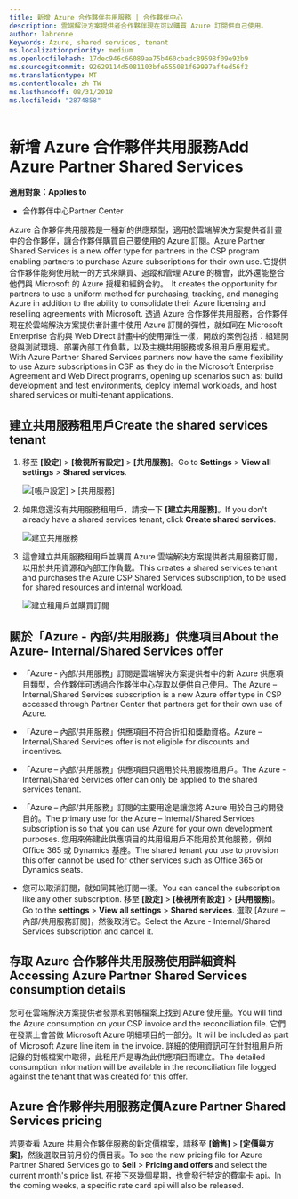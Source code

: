```yaml
---
title: 新增 Azure 合作夥伴共用服務 | 合作夥伴中心
description: 雲端解決方案提供者合作夥伴現在可以購買 Azure 訂閱供自己使用。
author: labrenne
Keywords: Azure, shared services, tenant
ms.localizationpriority: medium
ms.openlocfilehash: 17dec946c66089aa75b460cbadc89598f09e92b9
ms.sourcegitcommit: 92629114d5081103bfe555081f69997af4ed56f2
ms.translationtype: MT
ms.contentlocale: zh-TW
ms.lasthandoff: 08/31/2018
ms.locfileid: "2874858"
---
```

# <a name="add-azure-partner-shared-services"></a><span data-ttu-id="2d87a-103">新增 Azure 合作夥伴共用服務</span><span class="sxs-lookup"><span data-stu-id="2d87a-103">Add Azure Partner Shared Services</span></span>

**<span data-ttu-id="2d87a-104">適用對象：</span><span class="sxs-lookup"><span data-stu-id="2d87a-104">Applies to</span></span>**

-  <span data-ttu-id="2d87a-105">合作夥伴中心</span><span class="sxs-lookup"><span data-stu-id="2d87a-105">Partner Center</span></span>

<span data-ttu-id="2d87a-106">Azure 合作夥伴共用服務是一種新的供應類型，適用於雲端解決方案提供者計畫中的合作夥伴，讓合作夥伴購買自己要使用的 Azure 訂閱。</span><span class="sxs-lookup"><span data-stu-id="2d87a-106">Azure Partner Shared Services is a new offer type for partners in the CSP program enabling partners to purchase Azure subscriptions for their own use.</span></span><span data-ttu-id="2d87a-107"> 它提供合作夥伴能夠使用統一的方式來購買、追蹤和管理 Azure 的機會，此外還能整合他們與 Microsoft 的 Azure 授權和經銷合約。</span><span class="sxs-lookup"><span data-stu-id="2d87a-107">  It creates the opportunity for partners to use a uniform method for purchasing, tracking, and managing Azure in addition to the ability to consolidate their Azure licensing and reselling agreements with Microsoft.</span></span> <span data-ttu-id="2d87a-108">透過 Azure 合作夥伴共用服務，合作夥伴現在於雲端解決方案提供者計畫中使用 Azure 訂閱的彈性，就如同在 Microsoft Enterprise 合約與 Web Direct 計畫中的使用彈性一樣，開啟的案例包括：組建開發與測試環境、部署內部工作負載，以及主機共用服務或多租用戶應用程式。</span><span class="sxs-lookup"><span data-stu-id="2d87a-108">With Azure Partner Shared Services partners now have the same flexibility to use Azure subscriptions in CSP as they do in the Microsoft Enterprise Agreement and Web Direct programs, opening up scenarios such as:  build development and test environments, deploy internal workloads, and host shared services or multi-tenant applications.</span></span>  

## <a name="create-the-shared-services-tenant"></a><span data-ttu-id="2d87a-109">建立共用服務租用戶</span><span class="sxs-lookup"><span data-stu-id="2d87a-109">Create the shared services tenant</span></span>

1. <span data-ttu-id="2d87a-110">移至 **\[設定\]** > **\[檢視所有設定\]** > **\[共用服務\]**。</span><span class="sxs-lookup"><span data-stu-id="2d87a-110">Go to **Settings** > **View all settings** > **Shared services**.</span></span>

    ![**\[帳戶設定\]** > **\[共用服務\]**](images/sharedservices2.png)

2. <span data-ttu-id="2d87a-112">如果您還沒有共用服務租用戶，請按一下 **\[建立共用服務\]**。</span><span class="sxs-lookup"><span data-stu-id="2d87a-112">If you don't already have a shared services tenant, click **Create shared services**.</span></span>

    ![建立共用服務](images/sharedservices3.png)

3. <span data-ttu-id="2d87a-114">這會建立共用服務租用戶並購買 Azure 雲端解決方案提供者共用服務訂閱，以用於共用資源和內部工作負載。</span><span class="sxs-lookup"><span data-stu-id="2d87a-114">This creates a shared services tenant and purchases the Azure CSP Shared Services subscription, to be used for shared resources and internal workload.</span></span>

    ![建立租用戶並購買訂閱](images/sharedservices5.png)

## <a name="about-the-azure--internalshared-services-offer"></a><span data-ttu-id="2d87a-116">關於「Azure - 內部/共用服務」供應項目</span><span class="sxs-lookup"><span data-stu-id="2d87a-116">About the Azure- Internal/Shared Services offer</span></span>

- <span data-ttu-id="2d87a-117">「Azure - 內部/共用服務」訂閱是雲端解決方案提供者中的新 Azure 供應項目類型，合作夥伴可透過合作夥伴中心存取以便供自己使用。</span><span class="sxs-lookup"><span data-stu-id="2d87a-117">The Azure – Internal/Shared Services subscription is a new Azure offer type in CSP accessed through Partner Center that partners get for their own use of Azure.</span></span> 

- <span data-ttu-id="2d87a-118">「Azure – 內部/共用服務」供應項目不符合折扣和獎勵資格。</span><span class="sxs-lookup"><span data-stu-id="2d87a-118">Azure – Internal/Shared Services offer is not eligible for discounts and incentives.</span></span>

- <span data-ttu-id="2d87a-119">「Azure – 內部/共用服務」供應項目只適用於共用服務租用戶。</span><span class="sxs-lookup"><span data-stu-id="2d87a-119">The Azure - Internal/Shared Services offer can only be applied to the shared services tenant.</span></span>

- <span data-ttu-id="2d87a-120">「Azure – 內部/共用服務」訂閱的主要用途是讓您將 Azure 用於自己的開發目的。</span><span class="sxs-lookup"><span data-stu-id="2d87a-120">The primary use for the Azure – Internal/Shared Services subscription is so that you can use Azure for your own development purposes.</span></span> <span data-ttu-id="2d87a-121">您用來佈建此供應項目的共用租用戶不能用於其他服務，例如 Office 365 或 Dynamics 基座。</span><span class="sxs-lookup"><span data-stu-id="2d87a-121">The shared tenant you use to provision this offer cannot be used for other services such as Office 365 or Dynamics seats.</span></span> 

- <span data-ttu-id="2d87a-122">您可以取消訂閱，就如同其他訂閱一樣。</span><span class="sxs-lookup"><span data-stu-id="2d87a-122">You can cancel the subscription like any other subscription.</span></span> <span data-ttu-id="2d87a-123">移至 **\[設定\]** > **\[檢視所有設定\]** > **\[共用服務\]**。</span><span class="sxs-lookup"><span data-stu-id="2d87a-123">Go to the **settings** > **View all settings** > **Shared services**.</span></span> <span data-ttu-id="2d87a-124">選取 \[Azure – 內部/共用服務訂閱\]，然後取消它。</span><span class="sxs-lookup"><span data-stu-id="2d87a-124">Select the Azure - Internal/Shared Services subscription and cancel it.</span></span>

## <a name="accessing-azure-partner-shared-services-consumption-details"></a><span data-ttu-id="2d87a-125">存取 Azure 合作夥伴共用服務使用詳細資料</span><span class="sxs-lookup"><span data-stu-id="2d87a-125">Accessing Azure Partner Shared Services consumption details</span></span>

<span data-ttu-id="2d87a-126">您可在雲端解決方案提供者發票和對帳檔案上找到 Azure 使用量。</span><span class="sxs-lookup"><span data-stu-id="2d87a-126">You will find the Azure consumption on your CSP invoice and the reconciliation file.</span></span> <span data-ttu-id="2d87a-127">它們在發票上會當做 Microsoft Azure 明細項目的一部分。</span><span class="sxs-lookup"><span data-stu-id="2d87a-127">It will be included as part of Microsoft Azure line item in the invoice.</span></span> <span data-ttu-id="2d87a-128">詳細的使用資訊可在針對租用戶所記錄的對帳檔案中取得，此租用戶是專為此供應項目而建立。</span><span class="sxs-lookup"><span data-stu-id="2d87a-128">The detailed consumption information will be available in the reconciliation file logged against the tenant that was created for this offer.</span></span> 

## <a name="azure-partner-shared-services-pricing"></a><span data-ttu-id="2d87a-129">Azure 合作夥伴共用服務定價</span><span class="sxs-lookup"><span data-stu-id="2d87a-129">Azure Partner Shared Services pricing</span></span>

<span data-ttu-id="2d87a-130">若要查看 Azure 共用合作夥伴服務的新定價檔案，請移至 **\[銷售\]** > **\[定價與方案\]**，然後選取目前月份的價目表。</span><span class="sxs-lookup"><span data-stu-id="2d87a-130">To see the new pricing file for Azure Partner Shared Services go to **Sell** > **Pricing and offers** and select the current month's price list.</span></span> <span data-ttu-id="2d87a-131">在接下來幾個星期，也會發行特定的費率卡 api。</span><span class="sxs-lookup"><span data-stu-id="2d87a-131">In the coming weeks, a specific rate card api will also be released.</span></span>



